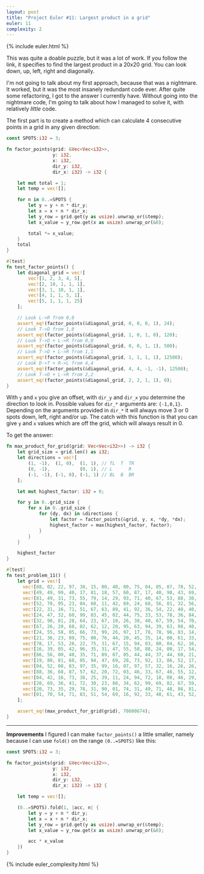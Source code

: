 ```yaml
---
layout: post
title: "Project Euler #11: Largest product in a grid"
euler: 11
complexity: 2
---
```


{% include euler.html %}

This was quite a doable puzzle, but it was a lot of work. If you follow the link, it specifies to find the largest product in a 20x20 grid. You can look down, up, left, right and diagonally.

I'm not going to talk about my first approach, because that was a nightmare. It worked, but it was the most insanely redundant code ever. After quite some refactoring, I got to the answer I currently have. Without going into the nightmare code, I'm going to talk about how I managed to solve it, with relatively _little_ code.

The first part is to create a method which can calculate 4 consecutive points in a grid in any given direction:

```rust
const SPOTS:i32 = 3;

fn factor_points(grid: &Vec<Vec<i32>>,
                 y: i32,
                 x: i32,
                 dir_y: i32,
                 dir_x: i32) -> i32 {

    let mut total = 1;
    let temp = vec![];

    for n in 0..=SPOTS {
        let y = y + n * dir_y;
        let x = x + n * dir_x;
        let y_row = grid.get(y as usize).unwrap_or(&temp);
        let x_value = y_row.get(x as usize).unwrap_or(&0);

        total *= x_value;
    }
    total
}

#[test]
fn test_factor_points() {
    let diagonal_grid = vec![
        vec![1, 2, 3, 4, 5],
        vec![2, 10, 1, 1, 1],
        vec![3, 1, 10, 1, 1],
        vec![4, 1, 1, 5, 1],
       	vec![5, 1, 1, 1, 25]
    ];

    // Look L->R from 0,0
    assert_eq!(factor_points(&diagonal_grid, 0, 0, 0, 1), 24);
    // Look T->D from 1,0
    assert_eq!(factor_points(&diagonal_grid, 1, 0, 1, 0), 120);
    // Look T->D + L->R from 0,0
    assert_eq!(factor_points(&diagonal_grid, 0, 0, 1, 1), 500);
    // Look T->D + L->R from 1,1
    assert_eq!(factor_points(&diagonal_grid, 1, 1, 1, 1), 12500);
    // Look D->T + R->L from 4,4
    assert_eq!(factor_points(&diagonal_grid, 4, 4, -1, -1), 12500);
    // Look T->D + L->R from 2,2
    assert_eq!(factor_points(&diagonal_grid, 2, 2, 1, 1), 0);
}
```

With `y` and `x` you give an offset, with `dir_y` and `dir_x` you determine the direction to look in. Possible values for `dir_*` arguments are: `{-1,0,1}`. Depending on the arguments provided in `dir_*` it will always move 3 or 0 spots down, left, right and/or up. The catch with this function is that you can give `y` and `x` values which are off the grid, which will always result in 0.

To get the answer:

```rust
fn max_product_for_grid(grid: Vec<Vec<i32>>) -> i32 {
    let grid_size = grid.len() as i32;
    let directions = vec![
        (1, -1),  (1, 0),  (1, 1), // TL  T  TR
        (0, -1),           (0, 1), // L      R
        (-1, -1), (-1, 0), (-1, 1) // BL  B  BR
    ];

    let mut highest_factor: i32 = 0;

    for y in 0..grid_size {
        for x in 0..grid_size {
            for (dy, dx) in &directions {
                let factor = factor_points(&grid, y, x, *dy, *dx);
                highest_factor = max(highest_factor, factor);
            }
        }
    }

    highest_factor
}

#[test]
fn test_problem_11() {
    let grid = vec![
      vec![08, 02, 22, 97, 38, 15, 00, 40, 00, 75, 04, 05, 07, 78, 52, 12, 50, 77, 91, 08],
      vec![49, 49, 99, 40, 17, 81, 18, 57, 60, 87, 17, 40, 98, 43, 69, 48, 04, 56, 62, 00],
      vec![81, 49, 31, 73, 55, 79, 14, 29, 93, 71, 40, 67, 53, 88, 30, 03, 49, 13, 36, 65],
      vec![52, 70, 95, 23, 04, 60, 11, 42, 69, 24, 68, 56, 01, 32, 56, 71, 37, 02, 36, 91],
      vec![22, 31, 16, 71, 51, 67, 63, 89, 41, 92, 36, 54, 22, 40, 40, 28, 66, 33, 13, 80],
      vec![24, 47, 32, 60, 99, 03, 45, 02, 44, 75, 33, 53, 78, 36, 84, 20, 35, 17, 12, 50],
      vec![32, 98, 81, 28, 64, 23, 67, 10, 26, 38, 40, 67, 59, 54, 70, 66, 18, 38, 64, 70],
      vec![67, 26, 20, 68, 02, 62, 12, 20, 95, 63, 94, 39, 63, 08, 40, 91, 66, 49, 94, 21],
      vec![24, 55, 58, 05, 66, 73, 99, 26, 97, 17, 78, 78, 96, 83, 14, 88, 34, 89, 63, 72],
      vec![21, 36, 23, 09, 75, 00, 76, 44, 20, 45, 35, 14, 00, 61, 33, 97, 34, 31, 33, 95],
      vec![78, 17, 53, 28, 22, 75, 31, 67, 15, 94, 03, 80, 04, 62, 16, 14, 09, 53, 56, 92],
      vec![16, 39, 05, 42, 96, 35, 31, 47, 55, 58, 88, 24, 00, 17, 54, 24, 36, 29, 85, 57],
      vec![86, 56, 00, 48, 35, 71, 89, 07, 05, 44, 44, 37, 44, 60, 21, 58, 51, 54, 17, 58],
      vec![19, 80, 81, 68, 05, 94, 47, 69, 28, 73, 92, 13, 86, 52, 17, 77, 04, 89, 55, 40],
      vec![04, 52, 08, 83, 97, 35, 99, 16, 07, 97, 57, 32, 16, 26, 26, 79, 33, 27, 98, 66],
      vec![88, 36, 68, 87, 57, 62, 20, 72, 03, 46, 33, 67, 46, 55, 12, 32, 63, 93, 53, 69],
      vec![04, 42, 16, 73, 38, 25, 39, 11, 24, 94, 72, 18, 08, 46, 29, 32, 40, 62, 76, 36],
      vec![20, 69, 36, 41, 72, 30, 23, 88, 34, 62, 99, 69, 82, 67, 59, 85, 74, 04, 36, 16],
      vec![20, 73, 35, 29, 78, 31, 90, 01, 74, 31, 49, 71, 48, 86, 81, 16, 23, 57, 05, 54],
      vec![01, 70, 54, 71, 83, 51, 54, 69, 16, 92, 33, 48, 61, 43, 52, 01, 89, 19, 67, 48]
    ];

    assert_eq!(max_product_for_grid(grid), 70600674);
}
```

---

**Improvements**
I figured I can make `factor_points()` a little smaller, namely because I can use `fold()` on the range `(0..=SPOTS)` like this:

```rust
const SPOTS:i32 = 3;

fn factor_points(grid: &Vec<Vec<i32>>,
                 y: i32,
                 x: i32,
                 dir_y: i32,
                 dir_x: i32) -> i32 {

    let temp = vec![];

    (0..=SPOTS).fold(1, |acc, n| {
        let y = y + n * dir_y;
        let x = x + n * dir_x;
        let y_row = grid.get(y as usize).unwrap_or(&temp);
        let x_value = y_row.get(x as usize).unwrap_or(&0);

        acc * x_value
    })
}
```


{% include euler_complexity.html %}

